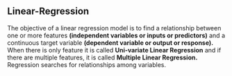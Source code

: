 ## Linear-Regression  
The objective of a linear regression model is to find a relationship between one or more features **(independent variables or inputs or predictors)** and a continuous target variable **(dependent variable or output or response).** When there is only feature it is called **Uni-variate Linear Regression** and if there are multiple features, it is called **Multiple Linear Regression.**
Regression searches for relationships among variables.
